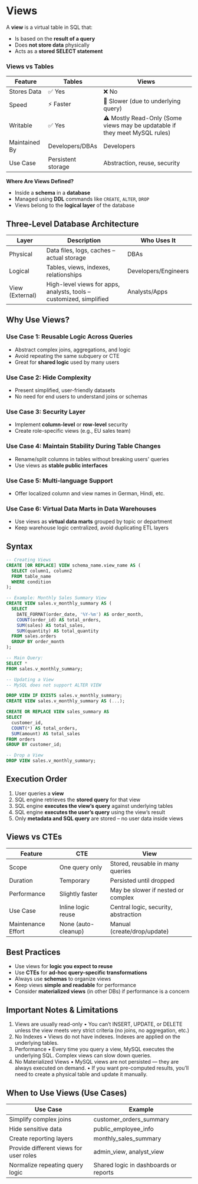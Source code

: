 # Views

A **view** is a virtual table in SQL that:

- Is based on the **result of a query**
- Does **not store data** physically
- Acts as a **stored SELECT statement**

### Views vs Tables


| Feature       | Tables             | Views                                                                        |
| --------------- | -------------------- | ------------------------------------------------------------------------------ |
| Stores Data   | ✅ Yes             | ❌ No                                                                        |
| Speed         | ⚡ Faster          | 🐢 Slower (due to underlying query)                                          |
| Writable      | ✅ Yes             | ⚠️ Mostly Read-Only (Some views may be updatable if they meet MySQL rules) |
| Maintained By | Developers/DBAs    | Developers                                                                   |
| Use Case      | Persistent storage | Abstraction, reuse, security                                                 |

**Where Are Views Defined?**

- Inside a **schema** in a **database**
- Managed using **DDL** commands like `CREATE`, `ALTER`, `DROP`
- Views belong to the **logical layer** of the database

## Three-Level Database Architecture


| Layer           | Description                                                          | Who Uses It          |
| ----------------- | ---------------------------------------------------------------------- | ---------------------- |
| Physical        | Data files, logs, caches – actual storage                           | DBAs                 |
| Logical         | Tables, views, indexes, relationships                                | Developers/Engineers |
| View (External) | High-level views for apps, analysts, tools – customized, simplified | Analysts/Apps        |

## Why Use Views?

### Use Case 1: **Reusable Logic Across Queries**

- Abstract complex joins, aggregations, and logic
- Avoid repeating the same subquery or CTE
- Great for **shared logic** used by many users

### Use Case 2: **Hide Complexity**

- Present simplified, user-friendly datasets
- No need for end users to understand joins or schemas

### Use Case 3: **Security Layer**

- Implement **column-level** or **row-level** security
- Create role-specific views (e.g., EU sales team)

### Use Case 4: **Maintain Stability During Table Changes**

- Rename/split columns in tables without breaking users' queries
- Use views as **stable public interfaces**

### Use Case 5: **Multi-language Support**

- Offer localized column and view names in German, Hindi, etc.

### Use Case 6: **Virtual Data Marts in Data Warehouses**

- Use views as **virtual data marts** grouped by topic or department
- Keep warehouse logic centralized, avoid duplicating ETL layers

## Syntax

```sql
-- Creating Views
CREATE [OR REPLACE] VIEW schema_name.view_name AS (
  SELECT column1, column2
  FROM table_name
  WHERE condition
);

-- Example: Monthly Sales Summary View
CREATE VIEW sales.v_monthly_summary AS (
  SELECT 
    DATE_FORMAT(order_date, '%Y-%m') AS order_month,
    COUNT(order_id) AS total_orders,
    SUM(sales) AS total_sales,
    SUM(quantity) AS total_quantity
  FROM sales.orders
  GROUP BY order_month
);

-- Main Query:
SELECT * 
FROM sales.v_monthly_summary;

-- Updating a View
-- MySQL does not support ALTER VIEW

DROP VIEW IF EXISTS sales.v_monthly_summary;
CREATE VIEW sales.v_monthly_summary AS (...);

CREATE OR REPLACE VIEW sales_summary AS
SELECT 
  customer_id,
  COUNT(*) AS total_orders,
  SUM(amount) AS total_sales
FROM orders
GROUP BY customer_id;

-- Drop a View
DROP VIEW sales.v_monthly_summary;
```

## Execution Order

1. User queries a **view**
2. SQL engine retrieves the **stored query** for that view
3. SQL engine **executes the view’s query** against underlying tables
4. SQL engine **executes the user’s query** using the view’s result
5. Only **metadata and SQL query** are stored – no user data inside views

## Views vs CTEs


| Feature            | CTE                 | View                                 |
| -------------------- | --------------------- | -------------------------------------- |
| Scope              | One query only      | Stored, reusable in many queries     |
| Duration           | Temporary           | Persisted until dropped              |
| Performance        | Slightly faster     | May be slower if nested or complex   |
| Use Case           | Inline logic reuse  | Central logic, security, abstraction |
| Maintenance Effort | None (auto-cleanup) | Manual (create/drop/update)          |

## Best Practices

- Use views for **logic you expect to reuse**
- Use **CTEs** for **ad-hoc query-specific transformations**
- Always use **schemas** to organize views
- Keep views **simple and readable** for performance
- Consider **materialized views** (in other DBs) if performance is a concern

## Important Notes & Limitations

1. Views are usually read-only
   • You can’t INSERT, UPDATE, or DELETE unless the view meets very strict criteria (no joins, no aggregation, etc.)
2. No Indexes
   • Views do not have indexes. Indexes are applied on the underlying tables.
3. Performance
   • Every time you query a view, MySQL executes the underlying SQL. Complex views can slow down queries.
4. No Materialized Views
   • MySQL views are not persisted — they are always executed on demand.
   • If you want pre-computed results, you’ll need to create a physical table and update it manually.

## When to Use Views (Use Cases)


| **Use Case**                           | **Example**                           |
| ---------------------------------------- | --------------------------------------- |
| Simplify complex joins                 | customer_orders_summary               |
| Hide sensitive data                    | public_employee_info                  |
| Create reporting layers                | monthly_sales_summary                 |
| Provide different views for user roles | admin_view, analyst_view              |
| Normalize repeating query logic        | Shared logic in dashboards or reports |
